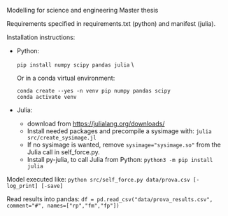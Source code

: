 Modelling for science and engineering Master thesis

Requirements specified in requirements.txt (python) and manifest (julia).

Installation instructions:

- Python:

  `pip install numpy scipy pandas julia` \

  Or in a conda virtual environment:

  ```
  conda create --yes -n venv pip numpy pandas scipy
  conda activate venv
  ```

- Julia:
  - download from https://julialang.org/downloads/
  - Install needed packages and precompile a sysimage with:
    `julia src/create_sysimage.jl`
  - If no sysimage is wanted, remove `sysimage="sysimage.so"` from the Julia
    call in self_force.py.
  - Install py-julia, to call Julia from Python: `python3 -m pip install julia`

Model executed like:
`python src/self_force.py data/prova.csv [-log_print] [-save]`

Read results into pandas:
`df = pd.read_csv("data/prova_results.csv", comment="#", names=["rp","fm","fp"])`
